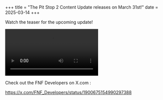 +++
title = "The Pit Stop 2 Content Update releases on March 31st!"
date = 2025-03-14
+++

Watch the teaser for the upcoming update!

<!-- more -->

<video src="/img/2025-03-14/update-teaser-pitstop-2.mp4" controls="controls">
</video>

Check out the FNF Developers on X.com : 

https://x.com/FNF_Developers/status/1900675154990297388
